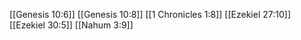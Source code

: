 [[Genesis 10:6]]
[[Genesis 10:8]]
[[1 Chronicles 1:8]]
[[Ezekiel 27:10]]
[[Ezekiel 30:5]]
[[Nahum 3:9]]
